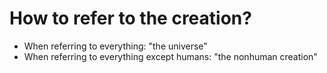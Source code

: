 # How to refer to the creation?

* When referring to everything: "the universe"
* When referring to everything except humans: "the nonhuman creation"